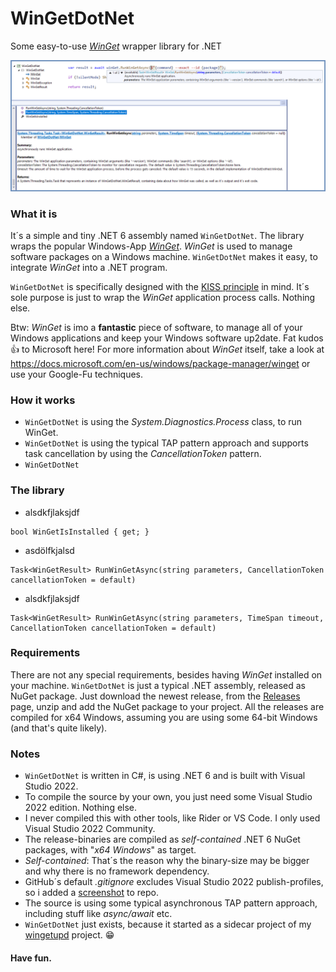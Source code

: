 # WinGetDotNet
Some easy-to-use [_WinGet_](https://docs.microsoft.com/en-us/windows/package-manager/winget) wrapper library for .NET

![wingetupd.exe](img/screenshot-source-code.png)

### What it is
It´s a simple and tiny .NET 6 assembly named `WinGetDotNet`. The library wraps the popular Windows-App [_WinGet_](https://docs.microsoft.com/en-us/windows/package-manager/winget). _WinGet_ is used to manage software packages on a Windows machine. `WinGetDotNet` makes it easy, to integrate _WinGet_ into a .NET program.

`WinGetDotNet` is specifically designed with the [KISS principle](https://en.wikipedia.org/wiki/KISS_principle) in mind. It´s sole purpose is just to wrap the _WinGet_ application process calls. Nothing else.

Btw: _WinGet_ is imo a __fantastic__ piece of software, to manage all of your Windows applications and keep your Windows software up2date. Fat kudos :thumbsup: to Microsoft here!  For more information about _WinGet_ itself, take a look at https://docs.microsoft.com/en-us/windows/package-manager/winget or use your Google-Fu techniques.

### How it works
- `WinGetDotNet` is using the _System.Diagnostics.Process_ class, to run WinGet.
- `WinGetDotNet` is using the typical TAP pattern approach and supports task cancellation by using the _CancellationToken_ pattern.
- `WinGetDotNet` 

### The library
- alsdkfjlaksjdf
```
bool WinGetIsInstalled { get; }
```
- asdölfkjalsd
```
Task<WinGetResult> RunWinGetAsync(string parameters, CancellationToken cancellationToken = default)
```
- alsdkfjlaksjdf
```
Task<WinGetResult> RunWinGetAsync(string parameters, TimeSpan timeout, CancellationToken cancellationToken = default)
```


### Requirements
There are not any special requirements, besides having _WinGet_ installed on your machine. `WinGetDotNet` is just a typical .NET assembly, released as NuGet package. Just download the newest release, from the [Releases](https://github.com/MBODM/WinGetDotNet/releases) page, unzip and add the NuGet package to your project. All the releases are compiled for x64 Windows, assuming you are using some 64-bit Windows (and that's quite likely).

### Notes
- `WinGetDotNet` is written in C#, is using .NET 6 and is built with Visual Studio 2022.
- To compile the source by your own, you just need some Visual Studio 2022 edition. Nothing else.
- I never compiled this with other tools, like Rider or VS Code. I only used Visual Studio 2022 Community.
- The release-binaries are compiled as _self-contained_ .NET 6 NuGet packages, with "_x64 Windows_" as target.
- _Self-contained_: That´s the reason why the binary-size may be bigger and why there is no framework dependency.
- GitHub´s default _.gitignore_ excludes Visual Studio 2022 publish-profiles, so i added a [screenshot](img/screenshot-publish-settings.png) to repo.
- The source is using some typical asynchronous TAP pattern approach, including stuff like _async/await_ etc.
- `WinGetDotNet` just exists, because it started as a sidecar project of my  [wingetupd](https://github.com/MBODM/wingetupd) project. :grin:

#### Have fun.

